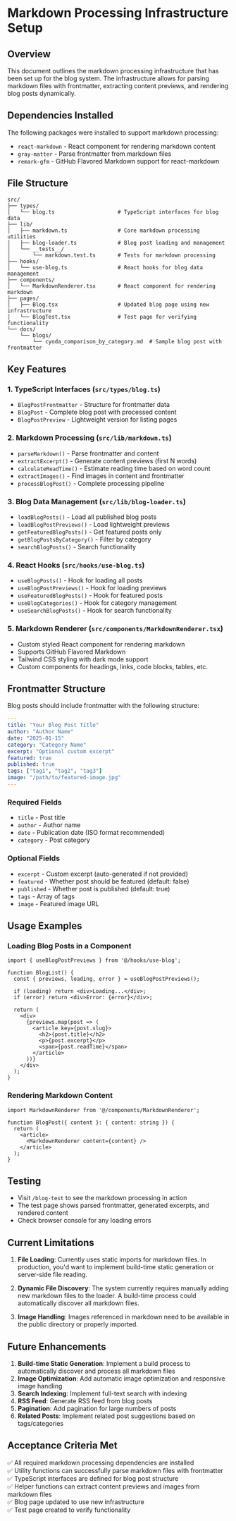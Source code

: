 # Markdown Processing Infrastructure Setup

## Overview

This document outlines the markdown processing infrastructure that has been set up for the blog system. The infrastructure allows for parsing markdown files with frontmatter, extracting content previews, and rendering blog posts dynamically.

## Dependencies Installed

The following packages were installed to support markdown processing:

- `react-markdown` - React component for rendering markdown content
- `gray-matter` - Parse frontmatter from markdown files
- `remark-gfm` - GitHub Flavored Markdown support for react-markdown

## File Structure

```
src/
├── types/
│   └── blog.ts                    # TypeScript interfaces for blog data
├── lib/
│   ├── markdown.ts                # Core markdown processing utilities
│   ├── blog-loader.ts             # Blog post loading and management
│   └── __tests__/
│       └── markdown.test.ts       # Tests for markdown processing
├── hooks/
│   └── use-blog.ts                # React hooks for blog data management
├── components/
│   └── MarkdownRenderer.tsx       # React component for rendering markdown
├── pages/
│   ├── Blog.tsx                   # Updated blog page using new infrastructure
│   └── BlogTest.tsx               # Test page for verifying functionality
└── docs/
    └── blogs/
        └── cyoda_comparison_by_category.md  # Sample blog post with frontmatter
```

## Key Features

### 1. TypeScript Interfaces (`src/types/blog.ts`)

- `BlogPostFrontmatter` - Structure for frontmatter data
- `BlogPost` - Complete blog post with processed content
- `BlogPostPreview` - Lightweight version for listing pages

### 2. Markdown Processing (`src/lib/markdown.ts`)

- `parseMarkdown()` - Parse frontmatter and content
- `extractExcerpt()` - Generate content previews (first N words)
- `calculateReadTime()` - Estimate reading time based on word count
- `extractImages()` - Find images in content and frontmatter
- `processBlogPost()` - Complete processing pipeline

### 3. Blog Data Management (`src/lib/blog-loader.ts`)

- `loadBlogPosts()` - Load all published blog posts
- `loadBlogPostPreviews()` - Load lightweight previews
- `getFeaturedBlogPosts()` - Get featured posts only
- `getBlogPostsByCategory()` - Filter by category
- `searchBlogPosts()` - Search functionality

### 4. React Hooks (`src/hooks/use-blog.ts`)

- `useBlogPosts()` - Hook for loading all posts
- `useBlogPostPreviews()` - Hook for loading previews
- `useFeaturedBlogPosts()` - Hook for featured posts
- `useBlogCategories()` - Hook for category management
- `useSearchBlogPosts()` - Hook for search functionality

### 5. Markdown Renderer (`src/components/MarkdownRenderer.tsx`)

- Custom styled React component for rendering markdown
- Supports GitHub Flavored Markdown
- Tailwind CSS styling with dark mode support
- Custom components for headings, links, code blocks, tables, etc.

## Frontmatter Structure

Blog posts should include frontmatter with the following structure:

```yaml
---
title: "Your Blog Post Title"
author: "Author Name"
date: "2025-01-15"
category: "Category Name"
excerpt: "Optional custom excerpt"
featured: true
published: true
tags: ["tag1", "tag2", "tag3"]
image: "/path/to/featured-image.jpg"
---
```

### Required Fields
- `title` - Post title
- `author` - Author name
- `date` - Publication date (ISO format recommended)
- `category` - Post category

### Optional Fields
- `excerpt` - Custom excerpt (auto-generated if not provided)
- `featured` - Whether post should be featured (default: false)
- `published` - Whether post is published (default: true)
- `tags` - Array of tags
- `image` - Featured image URL

## Usage Examples

### Loading Blog Posts in a Component

```tsx
import { useBlogPostPreviews } from '@/hooks/use-blog';

function BlogList() {
  const { previews, loading, error } = useBlogPostPreviews();
  
  if (loading) return <div>Loading...</div>;
  if (error) return <div>Error: {error}</div>;
  
  return (
    <div>
      {previews.map(post => (
        <article key={post.slug}>
          <h2>{post.title}</h2>
          <p>{post.excerpt}</p>
          <span>{post.readTime}</span>
        </article>
      ))}
    </div>
  );
}
```

### Rendering Markdown Content

```tsx
import MarkdownRenderer from '@/components/MarkdownRenderer';

function BlogPost({ content }: { content: string }) {
  return (
    <article>
      <MarkdownRenderer content={content} />
    </article>
  );
}
```

## Testing

- Visit `/blog-test` to see the markdown processing in action
- The test page shows parsed frontmatter, generated excerpts, and rendered content
- Check browser console for any loading errors

## Current Limitations

1. **File Loading**: Currently uses static imports for markdown files. In production, you'd want to implement build-time static generation or server-side file reading.

2. **Dynamic File Discovery**: The system currently requires manually adding new markdown files to the loader. A build-time process could automatically discover all markdown files.

3. **Image Handling**: Images referenced in markdown need to be available in the public directory or properly imported.

## Future Enhancements

1. **Build-time Static Generation**: Implement a build process to automatically discover and process all markdown files
2. **Image Optimization**: Add automatic image optimization and responsive image handling
3. **Search Indexing**: Implement full-text search with indexing
4. **RSS Feed**: Generate RSS feed from blog posts
5. **Pagination**: Add pagination for large numbers of posts
6. **Related Posts**: Implement related post suggestions based on tags/categories

## Acceptance Criteria Met

✅ All required markdown processing dependencies are installed  
✅ Utility functions can successfully parse markdown files with frontmatter  
✅ TypeScript interfaces are defined for blog post structure  
✅ Helper functions can extract content previews and images from markdown files  
✅ Blog page updated to use new infrastructure  
✅ Test page created to verify functionality
